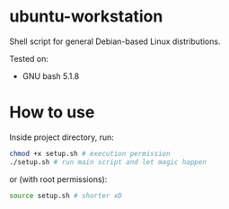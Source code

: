 # ubuntu-workstation

Shell script for general Debian-based Linux distributions.

Tested on:

- GNU bash 5.1.8

# How to use

Inside project directory, run:

```bash
chmod +x setup.sh # execution permission
./setup.sh # run main script and let magic happen

```

or (with root permissions):

```bash
source setup.sh # shorter xD
```
